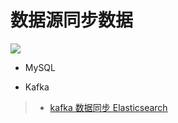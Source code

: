 # 数据源同步数据

![](../../pic/data-sync.png)

* MySQL

* Kafka
> * [kafka 数据同步 Elasticsearch](https://blog.csdn.net/laoyang360/article/details/78868806)
